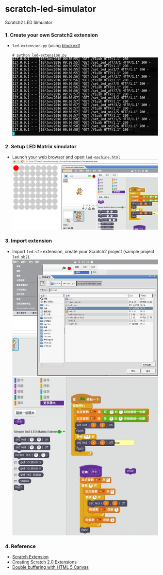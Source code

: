 # scratch-led-simulator
Scratch2 LED Simulator

### 1. Create your own Scratch2 extension
* `led-extension.py` (using [blockext](https://github.com/blockext/blockext))

    `# python led-extension.py`
    ![led-ext.jpg](screenshots/led-ext.jpg)

### 2. Setup LED Matrix simulator
* Launch your web browser and open `led-machine.html`
![8x8matrix.jpg](screenshots/8x8matrix.jpg)


### 3. Import extension
* Import `led.s2e` extension, create your Scratch2 project (sample project `led.sb2`).
![imp_ext.jpg](screenshots/imp_ext.jpg)
![blocks.jpg](screenshots/blocks.jpg)


### 4. Reference
- [Scratch Extension](https://wiki.scratch.mit.edu/wiki/Scratch_Extension)
- [Creating Scratch 2.0 Extensions](https://wiki.scratch.mit.edu/w/images/ExtensionsDoc.HTTP-9-11.pdf)
- [Double buffering with HTML 5 Canvas](http://blog.bob.sh/2012/12/double-buffering-with-html-5-canvas.html)
